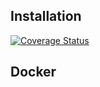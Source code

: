 

## Installation 
[![Coverage Status](https://coveralls.io/repos/github/LURZU/password-blog-M1-ynov/badge.svg?branch=main)](https://coveralls.io/github/lurzu/repository?branch=main)

## Docker
